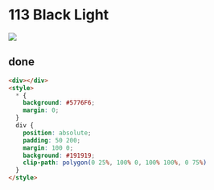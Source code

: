 # 113 Black Light

![](https://raw.githubusercontent.com/sari3l/css_battle/main/media/16789597799800/16789597875972.png)

## done

```html
<div></div>
<style>
  * {
    background: #5776F6;
    margin: 0;
  }
  div {
    position: absolute;
    padding: 50 200;
    margin: 100 0;
    background: #191919;
    clip-path: polygon(0 25%, 100% 0, 100% 100%, 0 75%)
  }
</style>
```